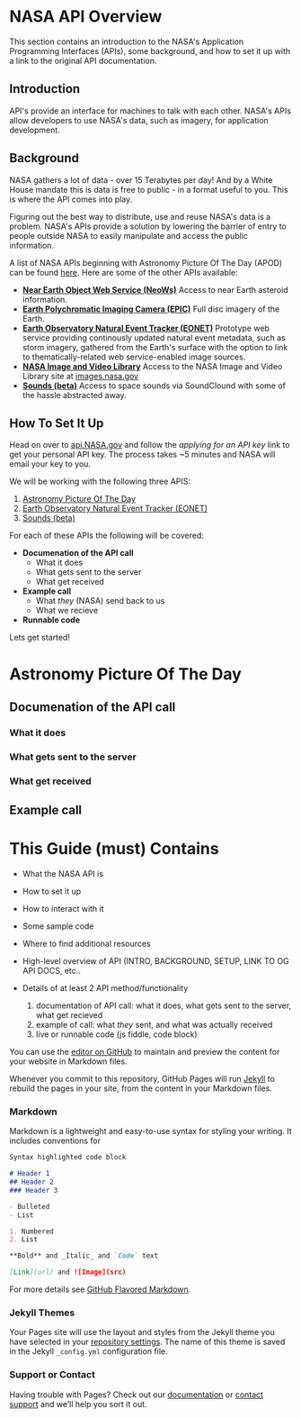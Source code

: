 # NASA API Overview
This section contains an introduction to the NASA's Application Programming Interfaces (APIs), some background, and how to set it up with a link to the original API documentation.
## Introduction
API's provide an interface for machines to talk with each other. NASA's APIs allow developers to use NASA's data, such as imagery, for application development. 
## Background
NASA gathers a lot of data - over 15 Terabytes per day! And by a White House mandate this is data is free to public - in a format useful to you. This is where the API comes into play. 

Figuring out the best way to distribute, use and reuse NASA's data is a problem. NASA's APIs provide a solution by lowering the barrier of entry to people outside NASA to easily manipulate and access the public information. 

A list of NASA APIs beginning with Astronomy Picture Of The Day (APOD) can be found [here](https://api.nasa.gov/api.html#apod). Here are some of the other APIs available: 

- **[Near Earth Object Web Service (NeoWs)](https://api.nasa.gov/api.html#NeoWS)** Access to near Earth asteroid information. 
- **[Earth Polychromatic Imaging Camera (EPIC)](https://api.nasa.gov/api.html#EPIC)** Full disc imagery of the Earth. 
- **[Earth Observatory Natural Event Tracker (EONET)](https://api.nasa.gov/api.html#EONET)** Prototype web service providing continously updated natural event metadata, such as storm imagery, gathered from the Earth's surface with the option to link to thematically-related web service-enabled image sources.  
- **[NASA Image and Video Library](https://api.nasa.gov/api.html#Images)** Access to the NASA Image and Video Library site at [images.nasa.gov](https://images.nasa.gov/#/)
- **[Sounds (beta)](https://api.nasa.gov/api.html#sounds)** Access to space sounds via SoundClound with some of the hassle abstracted away.

## How To Set It Up 
Head on over to [api.NASA.gov](https://api.nasa.gov/index.html) and follow the _applying for an API key_ link to get your personal API key. The process takes ~5 minutes and NASA will email your key to you.

We will be working with the following three APIS:

1. [Astronomy Picture Of The Day](https://api.nasa.gov/api.html#apod)
2. [Earth Observatory Natural Event Tracker (EONET)](https://api.nasa.gov/api.html#EONET)
3. [Sounds (beta)](https://api.nasa.gov/api.html#sounds)

For each of these APIs the following will be covered:

- **Documenation of the API call**
  * What it does
  * What gets sent to the server
  * What get received
- **Example call** 
  * What _they_ (NASA) send back to us
  * What we recieve 
- **Runnable code**

Lets get started!

# Astronomy Picture Of The Day
## Documenation of the API call
### What it does
### What gets sent to the server
### What get received
## Example call 






# This Guide (must) Contains
- What the NASA API is
- How to set it up
- How to interact with it
- Some sample code
- Where to find additional resources

- High-level overview of API (INTRO, BACKGROUND, SETUP, LINK TO OG API DOCS, etc..
- Details of at least 2 API method/functionality
  1. documentation of API call: what it does, what gets sent to the server, what get recieved
  2. example of call: what *they* sent, and what was actually received
  3. live or runnable code (js fiddle, code block)
  



















You can use the [editor on GitHub](https://github.com/wilsjame/how-to-nasa/edit/master/index.md) to maintain and preview the content for your website in Markdown files.

Whenever you commit to this repository, GitHub Pages will run [Jekyll](https://jekyllrb.com/) to rebuild the pages in your site, from the content in your Markdown files.

### Markdown

Markdown is a lightweight and easy-to-use syntax for styling your writing. It includes conventions for

```markdown
Syntax highlighted code block

# Header 1
## Header 2
### Header 3

- Bulleted
- List

1. Numbered
2. List

**Bold** and _Italic_ and `Code` text

[Link](url) and ![Image](src)
```

For more details see [GitHub Flavored Markdown](https://guides.github.com/features/mastering-markdown/).

### Jekyll Themes

Your Pages site will use the layout and styles from the Jekyll theme you have selected in your [repository settings](https://github.com/wilsjame/how-to-nasa/settings). The name of this theme is saved in the Jekyll `_config.yml` configuration file.

### Support or Contact

Having trouble with Pages? Check out our [documentation](https://help.github.com/categories/github-pages-basics/) or [contact support](https://github.com/contact) and we’ll help you sort it out.
